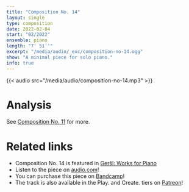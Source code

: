 ```yaml
---
title: "Composition No. 14"
layout: single
type: composition
date: 2022-02-04
start: "02/2022"
ensemble: piano
length: "7' 51''"
excerpt: "/media/audio/_exc/composition-no-14.ogg"
show: "A minimal piece for solo piano."
info: true
---
```


{{< audio src="/media/audio/composition-no-14.mp3" >}}

# Analysis

See [Composition No. 11](/compositions/composition-no.-11) for more.

# Related links

- Composition No. 14 is featured in [Geršl: Works for Piano](/discography/works-for-piano)
- Listen to the piece on [audio.com](https://audio.com/petr-gersl/audio/composition-no-14)!
- You can purchase this piece on [Bandcamp](https://pgersl.bandcamp.com/track/composition-no-14)!
- The track is also available in the Play. and Create. tiers on [Patreon](https://patreon.com/user?u=98919388)!